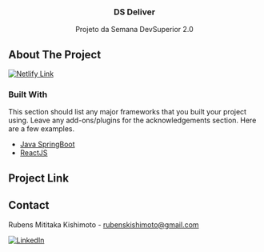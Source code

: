 
<!-- PROJECT TITLE -->
<p align="center">
  <h3 align="center">DS Deliver</h3>
  <p align="center">
    Projeto da Semana DevSuperior 2.0
    <br />
  </p>
</p>

<!-- ABOUT THE PROJECT -->
## About The Project

[![Netlify Link][product-screenshot]](https://sds2-rubens.netlify.app/)

### Built With

This section should list any major frameworks that you built your project using. Leave any add-ons/plugins for the acknowledgements section. Here are a few examples.
* [Java SpringBoot](https://spring.io/)
* [ReactJS](https://pt-br.reactjs.org/)
<!-- * [React Native](https://laravel.com) -->

<!-- USAGE EXAMPLES -->
## Project Link

<!-- CONTACT -->
## Contact

Rubens Mititaka Kishimoto  - rubenskishimoto@gmail.com                   

[![LinkedIn][linkedin-shield]][linkedin-url]


<!-- MARKDOWN LINKS & IMAGES -->
<!-- https://www.markdownguide.org/basic-syntax/#reference-style-links -->
[contributors-shield]: https://img.shields.io/github/contributors/othneildrew/Best-README-Template.svg?style=for-the-badge
[contributors-url]: https://github.com/othneildrew/Best-README-Template/graphs/contributors
[forks-shield]: https://img.shields.io/github/forks/othneildrew/Best-README-Template.svg?style=for-the-badge
[forks-url]: https://github.com/othneildrew/Best-README-Template/network/members
[stars-shield]: https://img.shields.io/github/stars/othneildrew/Best-README-Template.svg?style=for-the-badge
[stars-url]: https://github.com/othneildrew/Best-README-Template/stargazers
[issues-shield]: https://img.shields.io/github/issues/othneildrew/Best-README-Template.svg?style=for-the-badge
[issues-url]: https://github.com/othneildrew/Best-README-Template/issues
[license-shield]: https://img.shields.io/github/license/othneildrew/Best-README-Template.svg?style=for-the-badge
[license-url]: https://github.com/othneildrew/Best-README-Template/blob/master/LICENSE.txt
[linkedin-shield]: https://img.shields.io/badge/-LinkedIn-black.svg?style=for-the-badge&logo=linkedin&colorB=555
[linkedin-url]: https://www.linkedin.com/in/rubens-kishimoto
[product-screenshot]: images/screenshot.png
